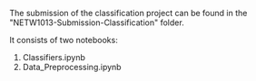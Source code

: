 The submission of the classification project can be found in the "NETW1013-Submission-Classification" folder.

It consists of two notebooks:
1. Classifiers.ipynb
2. Data_Preprocessing.ipynb
